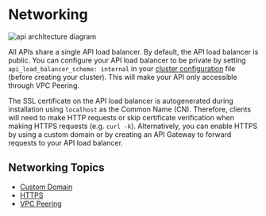 # Networking

![api architecture diagram](https://user-images.githubusercontent.com/808475/103417256-dd6e9700-4b3e-11eb-901e-90425f1f8fd4.png)

All APIs share a single API load balancer. By default, the API load balancer is public. You can configure your API load balancer to be private by setting `api_load_balancer_scheme: internal` in your [cluster configuration](../install.md) file (before creating your cluster). This will make your API only accessible through VPC Peering.

The SSL certificate on the API load balancer is autogenerated during installation using `localhost` as the Common Name (CN). Therefore, clients will need to make HTTP requests or skip certificate verification when making HTTPS requests (e.g. `curl -k`). Alternatively, you can enable HTTPS by using a custom domain or by creating an API Gateway to forward requests to your API load balancer.

## Networking Topics

- [Custom Domain](custom_domain/index.md)
- [HTTPS](https/index.md)
- [VPC Peering](vpc-peering.md)
